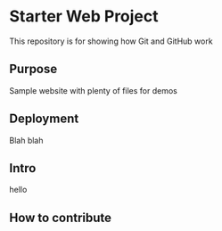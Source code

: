 # Starter Web Project

This repository is for showing how Git and GitHub work

## Purpose

Sample website with plenty of files for demos

## Deployment

Blah blah

## Intro

hello

## How to contribute
